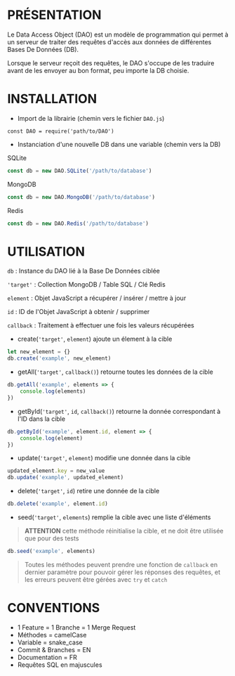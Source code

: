 # PRÉSENTATION
Le Data Access Object (DAO) est un modèle de programmation qui permet à un serveur de traiter des requêtes d'accès aux données de différentes Bases De Données (DB).

Lorsque le serveur reçoit des requêtes, le DAO s'occupe de les traduire avant de les envoyer au bon format, peu importe la DB choisie.

# INSTALLATION
- Import de la librairie (chemin vers le fichier `DAO.js`)

`const DAO = require('path/to/DAO')`

- Instanciation d'une nouvelle DB dans une variable (chemin vers la DB)

SQLite
```js
const db = new DAO.SQLite('/path/to/database')
```
MongoDB
```js
const db = new DAO.MongoDB('/path/to/database')
```
Redis
```js
const db = new DAO.Redis('/path/to/database')
```
# UTILISATION

`db` : Instance du DAO lié à la Base De Données ciblée

`'target'` : Collection MongoDB / Table SQL / Clé Redis

`element` : Objet JavaScript a récupérer / insérer / mettre à jour

`id` : ID de l'Objet JavaScript à obtenir / supprimer

`callback` : Traitement à effectuer une fois les valeurs récupérées

- create(`'target'`, `element`) ajoute un élement à la cible 
```js
let new_element = {}
db.create('example', new_element)
```
- getAll(`'target'`, `callback()`) retourne toutes les données de la cible
```js
db.getAll('example', elements => {
    console.log(elements)
})
```
- getById(`'target'`, `id`, `callback()`) retourne la donnée correspondant à l'ID dans la cible
```js
db.getById('example', element.id, element => {
    console.log(element)
})
```
- update(`'target'`, `element`) modifie une donnée dans la cible
```js
updated_element.key = new_value
db.update('example', updated_element)
```
- delete(`'target'`, `id`) retire une donnée de la cible
```js
db.delete('example', element.id)
```
- seed(`'target'`, `elements`) remplie la cible avec une liste d'éléments
> **ATTENTION** cette méthode réinitialise la cible, et ne doit être utilisée que pour des tests
```js
db.seed('example', elements)
```

> Toutes les méthodes peuvent prendre une fonction de `callback` en dernier paramètre pour pouvoir gérer les réponses des requêtes, et les erreurs peuvent être gérées avec `try` et `catch`

# CONVENTIONS
- 1 Feature = 1 Branche = 1 Merge Request
- Méthodes = camelCase
- Variable = snake_case
- Commit & Branches = EN
- Documentation = FR
- Requêtes SQL en majuscules
